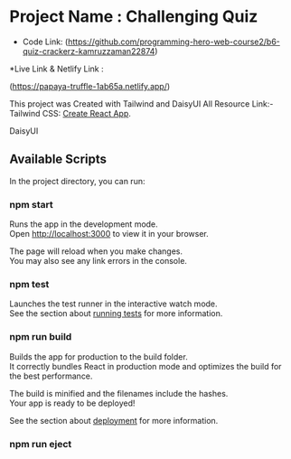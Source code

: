 # Project Name : Challenging Quiz

* Code Link: 
(<https://github.com/programming-hero-web-course2/b6-quiz-crackerz-kamruzzaman22874>)


*Live Link & Netlify Link :

(<https://papaya-truffle-1ab65a.netlify.app/>)

This project was Created with Tailwind and DaisyUI
All Resource Link:-
Tailwind CSS: [Create React App](https://tailwindcss.com/).

DaisyUI

## Available Scripts

In the project directory, you can run:

### npm start

Runs the app in the development mode.\
Open [http://localhost:3000](http://localhost:3000) to view it in your browser.

The page will reload when you make changes.\
You may also see any link errors in the console.

### npm test

Launches the test runner in the interactive watch mode.\
See the section about [running tests](https://facebook.github.io/create-react-app/docs/running-tests) for more information.

### npm run build

Builds the app for production to the build folder.\
It correctly bundles React in production mode and optimizes the build for the best performance.

The build is minified and the filenames include the hashes.\
Your app is ready to be deployed!

See the section about [deployment](https://facebook.github.io/create-react-app/docs/deployment) for more information.

### npm run eject